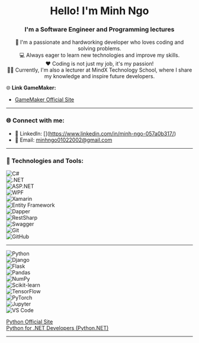 <h1 align="center">Hello! I'm Minh Ngo</h1>
<h3 align="center">I'm a Software Engineer and Programming lectures</h3>

<p align="center">
  🚀 I'm a passionate and hardworking developer who loves coding and solving problems.<br>
  💻 Always eager to learn new technologies and improve my skills.<br>
  ❤️ Coding is not just my job, it's my passion!<br>
  👨‍🏫 Currently, I'm also a lecturer at MindX Technology School, where I share my knowledge and inspire future developers.<br>
</p>

🌐 **Link GameMaker:**  
- [GameMaker Official Site](https://www.yoyogames.com/gamemaker)  

---

### 🌐 Connect with me:
- 💼 LinkedIn: [[]([https://www.linkedin.com]https://www.linkedin.com/in/minh-ngo-057a0b317/)](https://www.linkedin.com/in/minh-ngo-057a0b317/)
- 📧 Email: minhngo01022002@gmail.com

---

### 🚀 Technologies and Tools:

![C#](https://img.shields.io/badge/C%23-239120?style=for-the-badge&logo=csharp&logoColor=white)  
![.NET](https://img.shields.io/badge/.NET-512BD4?style=for-the-badge&logo=dotnet&logoColor=white)  
![ASP.NET](https://img.shields.io/badge/ASP.NET-512BD4?style=for-the-badge&logo=dotnet&logoColor=white)  
![WPF](https://img.shields.io/badge/WPF-512BD4?style=for-the-badge&logo=dotnet&logoColor=white)  
![Xamarin](https://img.shields.io/badge/Xamarin-3498DB?style=for-the-badge&logo=xamarin&logoColor=white)  
![Entity Framework](https://img.shields.io/badge/Entity%20Framework-512BD4?style=for-the-badge&logo=dotnet&logoColor=white)  
![Dapper](https://img.shields.io/badge/Dapper-512BD4?style=for-the-badge&logo=nuget&logoColor=white)  
![RestSharp](https://img.shields.io/badge/RestSharp-512BD4?style=for-the-badge&logo=restsharp&logoColor=white)  
![Swagger](https://img.shields.io/badge/Swagger-85EA2D?style=for-the-badge&logo=swagger&logoColor=black)  
![Git](https://img.shields.io/badge/Git-F05032?style=for-the-badge&logo=git&logoColor=white)  
![GitHub](https://img.shields.io/badge/GitHub-181717?style=for-the-badge&logo=github&logoColor=white)  

---

![Python](https://img.shields.io/badge/Python-3776AB?style=for-the-badge&logo=python&logoColor=white)  
![Django](https://img.shields.io/badge/Django-092E20?style=for-the-badge&logo=django&logoColor=white)  
![Flask](https://img.shields.io/badge/Flask-000000?style=for-the-badge&logo=flask&logoColor=white)  
![Pandas](https://img.shields.io/badge/Pandas-150458?style=for-the-badge&logo=pandas&logoColor=white)  
![NumPy](https://img.shields.io/badge/NumPy-013243?style=for-the-badge&logo=numpy&logoColor=white)  
![Scikit-learn](https://img.shields.io/badge/Scikit--learn-F7931E?style=for-the-badge&logo=scikit-learn&logoColor=white)  
![TensorFlow](https://img.shields.io/badge/TensorFlow-FF6F00?style=for-the-badge&logo=tensorflow&logoColor=white)  
![PyTorch](https://img.shields.io/badge/PyTorch-EE4C2C?style=for-the-badge&logo=pytorch&logoColor=white)  
![Jupyter](https://img.shields.io/badge/Jupyter-F37626?style=for-the-badge&logo=jupyter&logoColor=white)  
![VS Code](https://img.shields.io/badge/VS%20Code-007ACC?style=for-the-badge&logo=visual-studio-code&logoColor=white)  
  
[Python Official Site](https://www.python.org/)  
[Python for .NET Developers (Python.NET)](https://pythonnet.github.io/)  

---



